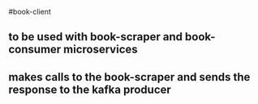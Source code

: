 #book-client

## to be used with book-scraper and book-consumer microservices
## makes calls to the book-scraper and sends the response to the kafka producer
